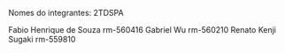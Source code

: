Nomes do integrantes: 
2TDSPA

Fabio Henrique de Souza rm-560416
Gabriel Wu rm-560210
Renato Kenji Sugaki rm-559810